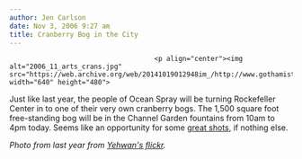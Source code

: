```yaml
---
author: Jen Carlson
date: Nov 3, 2006 9:27 am
title: Cranberry Bog in the City
---
```


	
										<p align="center"><img alt="2006_11_arts_crans.jpg" src="https://web.archive.org/web/20141019012948im_/http://www.gothamist.com/attachments/arts_jen/2006_11_arts_crans.jpg" width="640" height="480">
</p><p>
Just like last year, the people of Ocean Spray will be turning Rockefeller Center in to one of their very own cranberry bogs. The 1,500 square foot free-standing bog will be in the Channel Garden fountains from 10am to 4pm today. Seems like an opportunity for some <a href="https://web.archive.org/web/20141019012948/http://www.flickr.com/photos/eyefruit/50154076/in/photostream/">great shots</a>, if nothing else. 

</p><p><em>Photo from last year from <a href="https://web.archive.org/web/20141019012948/http://www.flickr.com/photos/yehwan/56783277/">Yehwan&apos;s flickr</a>.</em></p>					
										
									
				